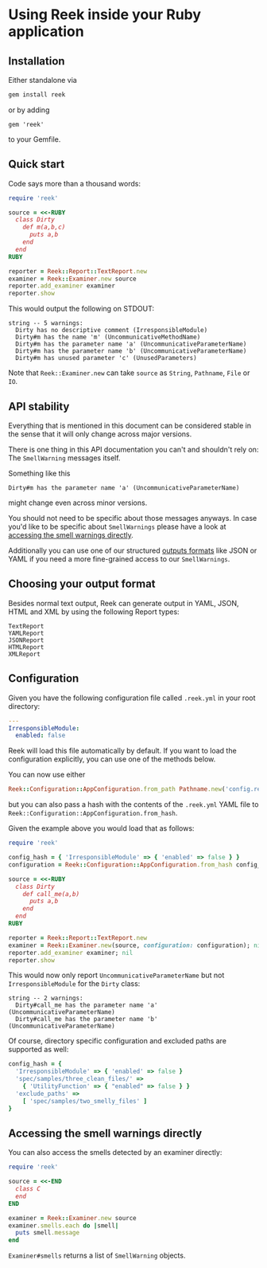 # Using Reek inside your Ruby application

## Installation

Either standalone via

```bash
gem install reek
```

or by adding

```
gem 'reek'
```

to your Gemfile.

## Quick start

Code says more than a thousand words:

```ruby
require 'reek'

source = <<-RUBY
  class Dirty
    def m(a,b,c)
      puts a,b
    end
  end
RUBY

reporter = Reek::Report::TextReport.new
examiner = Reek::Examiner.new source
reporter.add_examiner examiner
reporter.show
```

This would output the following on STDOUT:

```
string -- 5 warnings:
  Dirty has no descriptive comment (IrresponsibleModule)
  Dirty#m has the name 'm' (UncommunicativeMethodName)
  Dirty#m has the parameter name 'a' (UncommunicativeParameterName)
  Dirty#m has the parameter name 'b' (UncommunicativeParameterName)
  Dirty#m has unused parameter 'c' (UnusedParameters)
```

Note that `Reek::Examiner.new` can take `source` as `String`, `Pathname`, `File` or `IO`.

## API stability

Everything that is mentioned in this document can be considered stable in the
sense that it will only change across major versions.

There is one thing in this API documentation you can't and shouldn't rely on:
The `SmellWarning` messages itself.

Something like this

```
Dirty#m has the parameter name 'a' (UncommunicativeParameterName)
```

might change even across minor versions.

You should not need to be specific about those messages anyways.
In case you'd like to be specific about `SmellWarnings` please have a look at
[accessing the smell warnings directly](#accessing-the-smell-warnings-directly).

Additionally you can use one of our structured [outputs formats](#choosing-your-output-format)
like JSON or YAML if you need a more fine-grained access to our
`SmellWarnings`.

## Choosing your output format

Besides normal text output, Reek can generate output in YAML,
JSON, HTML and XML by using the following Report types:

```
TextReport
YAMLReport
JSONReport
HTMLReport
XMLReport
```

## Configuration

Given you have the following configuration file called `.reek.yml` in your root directory:

```yaml
---
IrresponsibleModule:
  enabled: false
```

Reek will load this file automatically by default. If you want to load the
configuration explicitly, you can use one of the methods below.

You can now use either

```ruby
Reek::Configuration::AppConfiguration.from_path Pathname.new('config.reek')
```

but you can also pass a hash with the contents of the `.reek.yml` YAML file
to `Reek::Configuration::AppConfiguration.from_hash`.

Given the example above you would load that as follows:

```ruby
require 'reek'

config_hash = { 'IrresponsibleModule' => { 'enabled' => false } }
configuration = Reek::Configuration::AppConfiguration.from_hash config_hash

source = <<-RUBY
  class Dirty
    def call_me(a,b)
      puts a,b
    end
  end
RUBY

reporter = Reek::Report::TextReport.new
examiner = Reek::Examiner.new(source, configuration: configuration); nil
reporter.add_examiner examiner; nil
reporter.show
```

This would now only report `UncommunicativeParameterName` but not
`IrresponsibleModule` for the `Dirty` class:

```
string -- 2 warnings:
  Dirty#call_me has the parameter name 'a' (UncommunicativeParameterName)
  Dirty#call_me has the parameter name 'b' (UncommunicativeParameterName)
```

Of course, directory specific configuration and excluded paths are supported as
well:

```ruby
config_hash = {
  'IrresponsibleModule' => { 'enabled' => false }
  'spec/samples/three_clean_files/' =>
    { 'UtilityFunction' => { "enabled" => false } }
  'exclude_paths' =>
    [ 'spec/samples/two_smelly_files' ]
}
```

## Accessing the smell warnings directly

You can also access the smells detected by an examiner directly:

```ruby
require 'reek'

source = <<-END
  class C
  end
END

examiner = Reek::Examiner.new source
examiner.smells.each do |smell|
  puts smell.message
end
```

`Examiner#smells` returns a list of `SmellWarning` objects.
